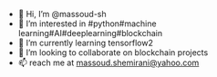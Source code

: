 - 👋 Hi, I’m @massoud-sh
- 👀 I’m interested in #python#machine learning#AI#deeplearning#blockchain
- 🌱 I’m currently learning tensorflow2
- 💞️ I’m looking to collaborate on blockchain projects
- 📫 reach me at massoud.shemirani@yahoo.com

<!---
massoud-sh/massoud-sh is a ✨ special ✨ repository because its `README.md` (this file) appears on your GitHub profile.
You can click the Preview link to take a look at your changes.
--->
